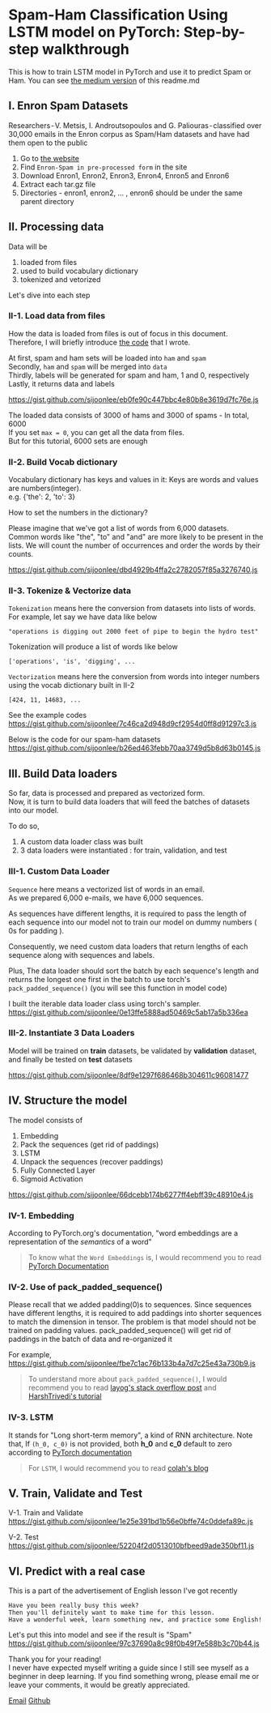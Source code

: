 #  Spam-Ham Classification Using LSTM model on PyTorch: Step-by-step walkthrough

This is how to train LSTM model in PyTorch and use it to predict Spam or Ham.
You can see [the medium version](https://medium.com/@shijoonlee/spam-ham-classification-using-lstm-in-pytorch-950daec94a7c) of this readme.md

## I. Enron Spam Datasets 
Researchers - V. Metsis, I. Androutsopoulos and G. Paliouras - classified over 30,000 emails in the Enron corpus as Spam/Ham datasets and have had them open to the public

1. Go to [the website](http://nlp.cs.aueb.gr/software_and_datasets/Enron-Spam/index.html)
2. Find `Enron-Spam in pre-processed form` in the site
3. Download Enron1, Enron2, Enron3, Enron4, Enron5 and Enron6
4. Extract each tar.gz file
5. Directories - enron1, enron2, ... , enron6 should be under the same parent directory

## II. Processing data
Data will be  
1) loaded from files  
2) used to build vocabulary dictionary  
3) tokenized and vetorized  

Let's dive into each step

### II-1. Load data from files

How the data is loaded from files is out of focus in this document.  
Therefore, I will briefly introduce [the code]() that I wrote.  

At first, spam and ham sets will be loaded into `ham` and `spam`  
Secondly, `ham` and `spam` will be merged into `data`  
Thirdly, labels will be generated for spam and ham, 1 and 0, respectively  
Lastly, it returns data and labels  

https://gist.github.com/sijoonlee/eb0fe90c447bbc4e80b8e3619d7fc76e.js

The loaded data consists of 3000 of hams and 3000 of spams - In total, 6000  
If you set `max = 0`, you can get all the data from files.  
But for this tutorial, 6000 sets are enough

### II-2.  Build Vocab dictionary

Vocabulary dictionary has keys and values in it: Keys are words and values are numbers(integer).  
e.g. {'the': 2, 'to': 3}

How to set the numbers in the dictionary?  

Please imagine that we've got a list of words from 6,000 datasets.  
Common words like "the", "to" and "and" are more likely to be present in the lists.
We will count the number of occurrences and order the words by their counts.

https://gist.github.com/sijoonlee/dbd4929b4ffa2c2782057f85a3276740.js

### II-3. Tokenize & Vectorize data
`Tokenization` means here the conversion from datasets into lists of words.
For example, let say we have data like below
```
"operations is digging out 2000 feet of pipe to begin the hydro test"
```
Tokenization will produce a list of words like below
```
['operations', 'is', 'digging', ...
```
`Vectorization` means here the conversion from words into integer numbers using the vocab dictionary built in II-2
```
[424, 11, 14683, ...
```  
See the example codes
https://gist.github.com/sijoonlee/7c46ca2d948d9cf2954d0ff8d91297c3.js

Below is the code for our spam-ham datasets
https://gist.github.com/sijoonlee/b26ed463febb70aa3749d5b8d63b0145.js


## III. Build Data loaders
So far, data is processed and prepared as vectorized form.  
Now, it is turn to build data loaders that will feed the batches of datasets into our model.  

To do so,  
1) A custom data loader class was built
2) 3 data loaders were instantiated : for train, validation, and test

### III-1. Custom Data Loader
`Sequence` here means a vectorized list of words in an email.  
As we prepared 6,000 e-mails, we have 6,000 sequences.

As sequences have different lengths, it is required to pass the length of each sequence into our model not to train our model on dummy numbers ( 0s for padding ).

Consequently, we need custom data loaders that return lengths of each sequence along with sequences and labels.

Plus, The data loader should sort the batch by each sequence's length and returns the longest one first in the batch to use torch's `pack_padded_sequence()` (you will see this function in model code)

I built the iterable data loader class using torch's sampler.
https://gist.github.com/sijoonlee/0e13ffe5888ad50469c5ab17a5b336ea

### III-2. Instantiate 3 Data Loaders
Model will be trained on **train** datasets, be validated by **validation** dataset, and finally be tested on **test** datasets

https://gist.github.com/sijoonlee/8df9e1297f686468b304611c96081477


## IV. Structure the model

The model consists of
1) Embedding
2) Pack the sequences (get rid of paddings)
3) LSTM
4) Unpack the sequences (recover paddings)
4) Fully Connected Layer
5) Sigmoid Activation

https://gist.github.com/sijoonlee/66dcebb174b6277ff4ebff39c48910e4.js

### IV-1. Embedding
According to PyTorch.org's documentation, "word embeddings are a representation of the *semantics* of a word"

> To know what the `Word Embeddings` is, I would recommend you to read [PyTorch Documentation](*https://pytorch.org/tutorials/beginner/nlp/word_embeddings_tutorial.html)

### IV-2. Use of pack_padded_sequence()
Please recall that we added padding(0)s to sequences.
Since sequences have different lengths, it is required to add paddings into shorter sequences to match the dimension in tensor.
The problem is that model should not be trained on padding values.
pack_padded_sequence() will get rid of paddings in the batch of data and re-organized it

For example,
https://gist.github.com/sijoonlee/fbe7c1ac76b133b4a7d7c25e43a730b9.js

> To understand more about `pack_padded_sequence()`,
I would recommend you to read [layog's stack overflow post](https://stackoverflow.com/questions/49466894/how-to-correctly-give-inputs-to-embedding-lstm-and-linear-layers-in-pytorch/49473068#49473068) and [HarshTrivedi's tutorial](https://github.com/HarshTrivedi/packing-unpacking-pytorch-minimal-tutorial)

### IV-3. LSTM

It stands for "Long short-term memory", a kind of RNN architecture.
Note that, If `(h_0, c_0)` is not provided, both **h_0** and **c_0** default to zero according to [PyTorch documentation](https://pytorch.org/docs/stable/_modules/torch/nn/modules/rnn.html)

> For `LSTM`, I would recommend you to read [colah's blog](http://colah.github.io/posts/2015-08-Understanding-LSTMs/)


## V. Train, Validate and Test

V-1. Train and Validate
https://gist.github.com/sijoonlee/1e25e391bd1b56e0bffe74c0ddefa89c.js

V-2. Test
https://gist.github.com/sijoonlee/52204f2d0513010bfbeed9ade350bf11.js

## VI. Predict with a real case
This is a part of the advertisement of English lesson I've got recently
```
Have you been really busy this week?
Then you'll definitely want to make time for this lesson.
Have a wonderful week, learn something new, and practice some English!
```
Let's put this into model and see if the result is "Spam"
https://gist.github.com/sijoonlee/97c37690a8c98f0b49f7e588b3c70b44.js




Thank you for your reading!  
I never have expected myself writing a guide since I still see myself as a beginner in deep learning. If you find something wrong, please email me or leave your comments, it would be greatly appreciated.

[Email](shijoonlee@gmail.com)
[Github](https://github.com/sijoonlee)
